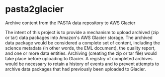 # pasta2glacier
Archive content from the PASTA data repository to AWS Glacier

The intent of this project is to provide a mechanism to upload archived (zip or tar) data packages into Amazon's AWS Glacier storage. The archived data package would be considered a complete set of content, including the science metadata (in other words, the EML document), the quality report, and one or more data entities. Archiving (creating the zip or tar file) would take place before uploading to Glacier. A registry of completed archives would be necessary to retain a history of events and to prevent attempts to archive data packages that had previously been uploaded to Glacier.
